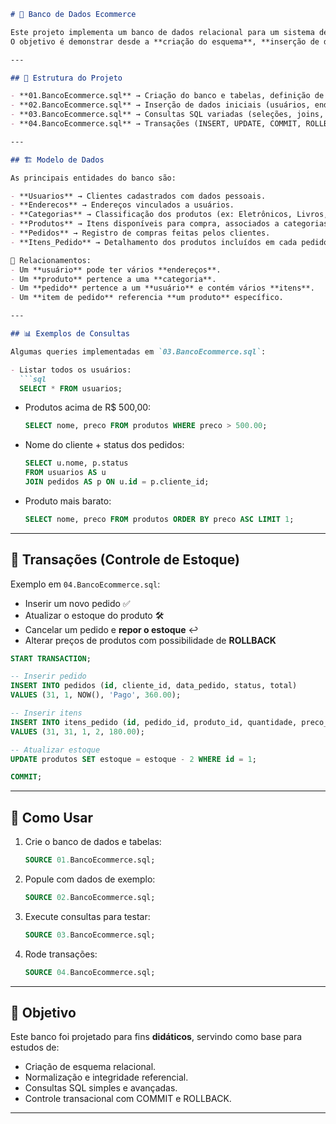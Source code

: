 
````markdown
# 🛒 Banco de Dados Ecommerce

Este projeto implementa um banco de dados relacional para um sistema de **E-commerce**, contemplando clientes, endereços, categorias, produtos, pedidos e itens de pedido.  
O objetivo é demonstrar desde a **criação do esquema**, **inserção de dados fictícios**, **consultas SQL úteis** até **transações com controle de integridade**.

---

## 📂 Estrutura do Projeto

- **01.BancoEcommerce.sql** → Criação do banco e tabelas, definição de chaves primárias e estrangeiras.  
- **02.BancoEcommerce.sql** → Inserção de dados iniciais (usuários, endereços, categorias, produtos, pedidos e itens de pedido).  
- **03.BancoEcommerce.sql** → Consultas SQL variadas (seleções, joins, agregações, filtros, ordenações).  
- **04.BancoEcommerce.sql** → Transações (INSERT, UPDATE, COMMIT, ROLLBACK) para manipulação de pedidos e estoque.  

---

## 🏗️ Modelo de Dados

As principais entidades do banco são:

- **Usuarios** → Clientes cadastrados com dados pessoais.  
- **Enderecos** → Endereços vinculados a usuários.  
- **Categorias** → Classificação dos produtos (ex: Eletrônicos, Livros, Roupas).  
- **Produtos** → Itens disponíveis para compra, associados a categorias.  
- **Pedidos** → Registro de compras feitas pelos clientes.  
- **Itens_Pedido** → Detalhamento dos produtos incluídos em cada pedido.  

🔗 Relacionamentos:  
- Um **usuário** pode ter vários **endereços**.  
- Um **produto** pertence a uma **categoria**.  
- Um **pedido** pertence a um **usuário** e contém vários **itens**.  
- Um **item de pedido** referencia **um produto** específico.  

---

## 📊 Exemplos de Consultas

Algumas queries implementadas em `03.BancoEcommerce.sql`:

- Listar todos os usuários:  
  ```sql
  SELECT * FROM usuarios;
````

* Produtos acima de R\$ 500,00:

  ```sql
  SELECT nome, preco FROM produtos WHERE preco > 500.00;
  ```
* Nome do cliente + status dos pedidos:

  ```sql
  SELECT u.nome, p.status
  FROM usuarios AS u
  JOIN pedidos AS p ON u.id = p.cliente_id;
  ```
* Produto mais barato:

  ```sql
  SELECT nome, preco FROM produtos ORDER BY preco ASC LIMIT 1;
  ```

---

## 🔄 Transações (Controle de Estoque)

Exemplo em `04.BancoEcommerce.sql`:

* Inserir um novo pedido ✅
* Atualizar o estoque do produto 🛠️
* Cancelar um pedido e **repor o estoque** ↩️
* Alterar preços de produtos com possibilidade de **ROLLBACK**

```sql
START TRANSACTION;

-- Inserir pedido
INSERT INTO pedidos (id, cliente_id, data_pedido, status, total)
VALUES (31, 1, NOW(), 'Pago', 360.00);

-- Inserir itens
INSERT INTO itens_pedido (id, pedido_id, produto_id, quantidade, preco_unitario)
VALUES (31, 31, 1, 2, 180.00);

-- Atualizar estoque
UPDATE produtos SET estoque = estoque - 2 WHERE id = 1;

COMMIT;
```

---

## 🚀 Como Usar

1. Crie o banco de dados e tabelas:

   ```sql
   SOURCE 01.BancoEcommerce.sql;
   ```
2. Popule com dados de exemplo:

   ```sql
   SOURCE 02.BancoEcommerce.sql;
   ```
3. Execute consultas para testar:

   ```sql
   SOURCE 03.BancoEcommerce.sql;
   ```
4. Rode transações:

   ```sql
   SOURCE 04.BancoEcommerce.sql;
   ```

---

## 📌 Objetivo

Este banco foi projetado para fins **didáticos**, servindo como base para estudos de:

* Criação de esquema relacional.
* Normalização e integridade referencial.
* Consultas SQL simples e avançadas.
* Controle transacional com COMMIT e ROLLBACK.

---

